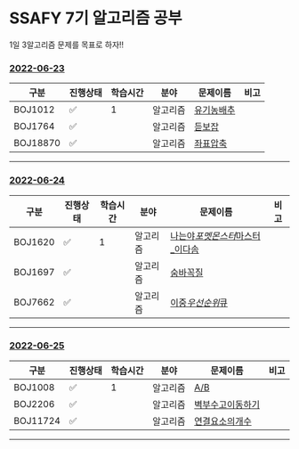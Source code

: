 # SSAFY 7기 알고리즘 공부

1일 3알고리즘 문제를 목표로 하자!!

### [2022-06-23](AlgorithmStudy/6월23일)

| 구분     | 진행상태           | 학습시간 | 분야     | 문제이름                                          | 비고 |
| -------- | ------------------ | -------- | -------- | ------------------------------------------------- | ---- |
| BOJ1012  | :white_check_mark: | 1        | 알고리즘 | [유기농배추](AlgorithmStudy/6월23일/BOJ1012.java) |      |
| BOJ1764  | :white_check_mark: |          | 알고리즘 | [듣보잡](AlgorithmStudy/6월23일/BOJ1764.java)     |      |
| BOJ18870 | :white_check_mark: |          | 알고리즘 | [좌표압축](AlgorithmStudy/6월23일/BOJ18870.java)  |      |

---

### [2022-06-24](AlgorithmStudy/6월24일)

| 구분    | 진행상태           | 학습시간 | 분야     | 문제이름                                                                | 비고 |
| ------- | ------------------ | -------- | -------- | ----------------------------------------------------------------------- | ---- |
| BOJ1620 | :white_check_mark: | 1        | 알고리즘 | [나는야*포멧몬스터*마스터\_이다솜](AlgorithmStudy/6월24일/BOJ1620.java) |      |
| BOJ1697 | :white_check_mark: |          | 알고리즘 | [숨바꼭질](AlgorithmStudy/6월24일/BOJ1697.java)                         |      |
| BOJ7662 | :white_check_mark: |          | 알고리즘 | [이중*우선순위*큐](AlgorithmStudy/6월24일/BOJ18870.java)                |      |

---
### [2022-06-25](AlgorithmStudy/6월25일)

| 구분    | 진행상태           | 학습시간 | 분야     | 문제이름                                                                | 비고 |
| ------- | ------------------ | -------- | -------- | ----------------------------------------------------------------------- | ---- |
| BOJ1008 | :white_check_mark: | 1        | 알고리즘 | [A/B](AlgorithmStudy/6월25일/BOJ1008.java) |      |
| BOJ2206 | :white_check_mark: |          | 알고리즘 | [벽부수고이동하기](AlgorithmStudy/6월25일/BOJ2206.java)                         |      |
| BOJ11724 | :white_check_mark: |          | 알고리즘 | [연결요소의개수](AlgorithmStudy/6월25일/BOJ11724.java)                |      |

---

